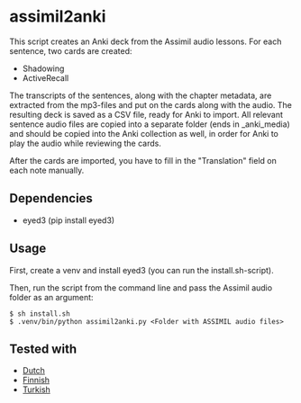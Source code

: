 # assimil2anki

This script creates an Anki deck from the Assimil audio lessons.
For each sentence, two cards are created:

  - Shadowing
  - ActiveRecall

The transcripts of the sentences, along with the chapter metadata, are extracted from the mp3-files and put on the cards along with the audio.
The resulting deck is saved as a CSV file, ready for Anki to import.
All relevant sentence audio files are copied into a separate folder (ends in _anki_media) and should be copied into the Anki collection as well, in order for Anki to play the audio while reviewing the cards.

After the cards are imported, you have to fill in the "Translation" field on each note manually.
## Dependencies

- eyed3 (pip install eyed3)

## Usage

First, create a venv and install eyed3 (you can run the install.sh-script).

Then, run the script from the command line and pass the Assimil audio folder as an argument:
```
$ sh install.sh
$ .venv/bin/python assimil2anki.py <Folder with ASSIMIL audio files>
```

## Tested with

- [Dutch](https://www.assimil.com/en/with-ease/1775-het-nieuwe-nederlands-zonder-moeite-dutch-mp3-download-3135414907601.html)
- [Finnish](https://www.assimil.com/en/with-ease/1788-suomea-vaivatta-finnish-mp3-download-3135414907717.html)
- [Turkish](https://www.assimil.com/en/with-ease/1499-turkce-3135414907243.html)
